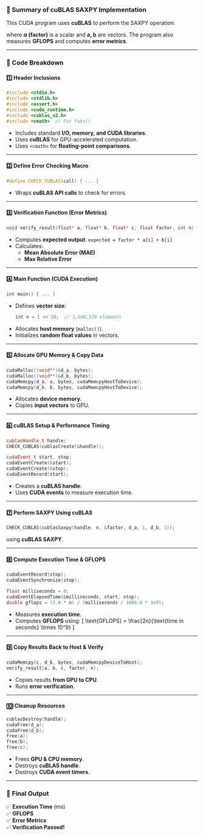 ### **🚀 Summary of cuBLAS SAXPY Implementation**
This CUDA program uses **cuBLAS** to perform the SAXPY operation:  

where **α (factor)** is a scalar and **a, b** are vectors. The program also measures **GFLOPS** and computes **error metrics**.

---

### **📌 Code Breakdown**
#### **1️⃣ Header Inclusions**
```cpp
#include <stdio.h>
#include <stdlib.h>
#include <assert.h>
#include <cuda_runtime.h>
#include <cublas_v2.h>
#include <cmath>  // For fabs()
```
- Includes standard **I/O, memory, and CUDA libraries**.
- Uses **cuBLAS** for GPU-accelerated computation.
- Uses `<cmath>` for **floating-point comparisons**.

---

#### **2️⃣ Define Error Checking Macro**
```cpp
#define CHECK_CUBLAS(call) { ... }
```
- Wraps **cuBLAS API calls** to check for errors.

---

#### **3️⃣ Verification Function (Error Metrics)**
```cpp
void verify_result(float* a, float* b, float* c, float factor, int n) { ... }
```
- Computes **expected output**: `expected = factor * a[i] + b[i]`
- Calculates:
  - **Mean Absolute Error (MAE)**
  - **Max Relative Error**

---

#### **4️⃣ Main Function (CUDA Execution)**
```cpp
int main() { ... }
```
- Defines **vector size**:  
  ```cpp
  int n = 1 << 20;  // 1,048,576 elements
  ```
- Allocates **host memory** (`malloc()`).
- Initializes **random float values** in vectors.

---

#### **5️⃣ Allocate GPU Memory & Copy Data**
```cpp
cudaMalloc((void**)&d_a, bytes);
cudaMalloc((void**)&d_b, bytes);
cudaMemcpy(d_a, a, bytes, cudaMemcpyHostToDevice);
cudaMemcpy(d_b, b, bytes, cudaMemcpyHostToDevice);
```
- Allocates **device memory**.
- Copies **input vectors** to GPU.

---

#### **6️⃣ cuBLAS Setup & Performance Timing**
```cpp
cublasHandle_t handle;
CHECK_CUBLAS(cublasCreate(&handle));

cudaEvent_t start, stop;
cudaEventCreate(&start);
cudaEventCreate(&stop);
cudaEventRecord(start);
```
- Creates a **cuBLAS handle**.
- Uses **CUDA events** to measure execution time.

---

#### **7️⃣ Perform SAXPY Using cuBLAS**
```cpp
CHECK_CUBLAS(cublasSaxpy(handle, n, &factor, d_a, 1, d_b, 1));
```
  using **cuBLAS SAXPY**.

---

#### **8️⃣ Compute Execution Time & GFLOPS**
```cpp
cudaEventRecord(stop);
cudaEventSynchronize(stop);

float milliseconds = 0;
cudaEventElapsedTime(&milliseconds, start, stop);
double gflops = (2.0 * n) / (milliseconds / 1000.0 * 1e9);
```
- Measures **execution time**.
- Computes **GFLOPS** using:
  \[
  \text{GFLOPS} = \frac{2n}{\text{time in seconds} \times 10^9}
  \]

---

#### **9️⃣ Copy Results Back to Host & Verify**
```cpp
cudaMemcpy(c, d_b, bytes, cudaMemcpyDeviceToHost);
verify_result(a, b, c, factor, n);
```
- Copies results **from GPU to CPU**.
- Runs **error verification**.

---

#### **🔟 Cleanup Resources**
```cpp
cublasDestroy(handle);
cudaFree(d_a);
cudaFree(d_b);
free(a);
free(b);
free(c);
```
- Frees **GPU & CPU memory**.
- Destroys **cuBLAS handle**.
- Destroys **CUDA event timers**.

---

### **🎯 Final Output**
✅ **Execution Time** (ms)  
✅ **GFLOPS**  
✅ **Error Metrics**  
✅ **Verification Passed!**

